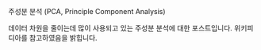 주성분 분석 (PCA, Principle Component Analysis)

데이터 차원을 줄이는데 많이 사용되고 있는 주성분 분석에 대한 포스트입니다. 위키피디아를 참고하였음을 밝힙니다.




<!--stackedit_data:
eyJoaXN0b3J5IjpbMTA5NTExNDkwXX0=
-->
